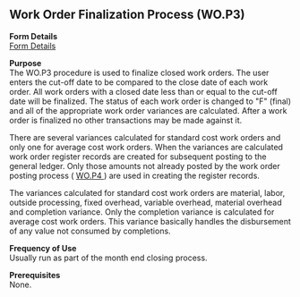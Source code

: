 ##  Work Order Finalization Process (WO.P3)

<PageHeader />

**Form Details**  
[ Form Details ](WO-P3-1/README.md)   

**Purpose**  
The WO.P3 procedure is used to finalize closed work orders. The user enters
the cut-off date to be compared to the close date of each work order. All work
orders with a closed date less than or equal to the cut-off date will be
finalized. The status of each work order is changed to "F" (final) and all of
the appropriate work order variances are calculated. After a work order is
finalized no other transactions may be made against it.  
  
There are several variances calculated for standard cost work orders and only one for average cost work orders. When the variances are calculated work order register records are created for subsequent posting to the general ledger. Only those amounts not already posted by the work order posting process ( [ WO.P4 ](WO-P4/README.md) ) are used in creating the register records.   
  
The variances calculated for standard cost work orders are material, labor,
outside processing, fixed overhead, variable overhead, material overhead and
completion variance. Only the completion variance is calculated for average
cost work orders. This variance basically handles the disbursement of any
value not consumed by completions.

**Frequency of Use**  
Usually run as part of the month end closing process.

**Prerequisites**  
None.

<badge text= "Version 8.10.57" vertical="middle" />

<PageFooter />